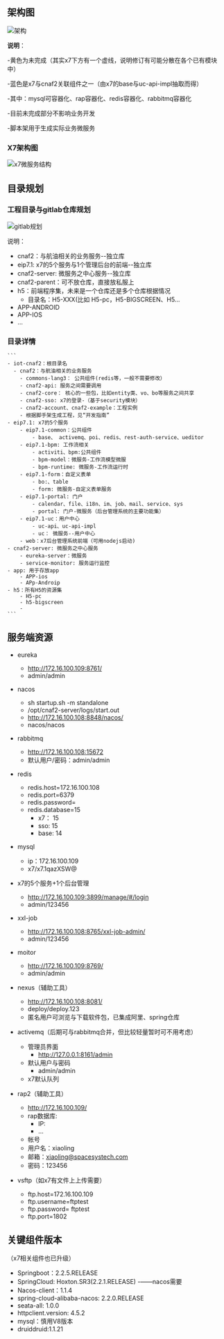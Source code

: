 


## 架构图

![架构](img/cnaf-tech.png "总体架构图")

**说明**：

-黄色为未完成（其实x7下方有一个虚线，说明修订有可能分散在各个已有模块中）

-蓝色是x7与cnaf2关联组件之一（由x7的base与uc-api-impl抽取而得）

-其中：mysql可容器化、rap容器化、redis容器化、rabbitmq容器化

-目前未完成部分不影响业务开发

-脚本架用于生成实际业务微服务


### X7架构图

![x7微服务结构](img/x7-tech.png)


## 目录规划


### 工程目录与gitlab仓库规划

![gitlab规划](img/gitlab.png)

说明：

- cnaf2：与航油相关的业务服务--独立库
- eip7.1: x7的5个服务与1个管理后台的前端--独立库
- cnaf2-server: 微服务之中心服务--独立库
- cnaf2-parent：可不放仓库，直接放私服上
- h5：前端程序集，未来是一个仓库还是多个仓库根据情况
	- 目录名：H5-XXX(比如 H5-pc，H5-BIGSCREEN、H5...
- APP-ANDROID
- APP-IOS 
- ...
	
### 目录详情

	```	
	- iot-cnaf2：根目录名
	  - cnaf2：与航油相关的业务服务
		- commons-lang3： 公共组件(redis等，一般不需要修改）
		- cnaf2-api: 服务之间需要调用
		- cnaf2-core： 核心的一些包，比如entity类、vo、bo等服务之间共享
		- cnaf2-sso: x7的登录-（基于security模块）			
		- cnaf2-account、cnaf2-example：工程实例
		- 根据脚手架生成工程，见“开发指南”
	- eip7.1: x7的5个服务
		- eip7.1-common：公共组件
			- base、 activemq、poi、redis、rest-auth-service、ueditor
		- eip7.1-bpm: 工作流相关
			- activiti、bpm:公共组件
			- bpm-model：微服务-工作流模型微服
			- bpm-runtime: 微服务-工作流运行时
		- eip7.1-form：自定义表单
			- bo:、table
			- form: 微服务-自定义表单服务
		- eip7.1-portal: 门户
			- calendar、file、i18n、im、job、mail、service、sys
			- portal: 门户-微服务（后台管理系统的主要功能集）
		- eip7.1-uc：用户中心
			- uc-api、uc-api-impl
			- uc： 微服务--用户中心	
		- web：x7后台管理系统前端（可用nodejs启动)
	- cnaf2-server: 微服务之中心服务
		- eureka-server：微服务
		- service-monitor: 服务运行监控
	- app: 用于存放app
		- APP-ios
		- APp-Androip
	- h5：所有H5的资源集
		- H5-pc
		- h5-bigscreen
		- 	 
	```

## 服务端资源	

- eureka

	- http://172.16.100.109:8761/
	- admin/admin
	
- nacos

	- sh startup.sh -m standalone
	- /opt/cnaf2-server/logs/start.out
	- http://172.16.100.108:8848/nacos/
	- nacos/nacos

- rabbitmq

	- http://172.16.100.108:15672
	- 默认用户/密码：admin/admin


- redis
	 - redis.host=172.16.100.108
	 - redis.port=6379
	 - redis.password=
	 - redis.database=15
	   - x7： 15
	   - sso: 15
	   - base: 14


- mysql
	- ip：172.16.100.109
	- x7/x7.1qazXSW@


- x7的5个服务+1个后台管理
	- http://172.16.100.109:3899/manage/#/login
	- admin/123456
	
- xxl-job
	- http://172.16.100.108:8765/xxl-job-admin/
	- admin/123456

- moitor
	- http://172.16.100.109:8769/
	- admin/admin


- nexus（辅助工具）
	- http://172.16.100.108:8081/
	- deploy/deploy.123
	- 匿名用户可浏览与下载软件包，已集成阿里、spring仓库

- activemq（后期可与rabbitmq合并，但比较轻量暂时可不用考虑）

	- 管理员界面
	  - http://127.0.0.1:8161/admin
	- 默认用户与密码
	  - admin/admin
	- x7默认队列

- rap2（辅助工具）

	- http://172.16.100.109/  
	- rap数据库:
	    - IP:
	    - ...
	- 帐号
	 - 用户名：xiaoling
	 - 邮箱：xiaoling@spacesystech.com
	 - 密码：123456

- vsftp（如x7有文件上上传需要）
	- ftp.host=172.16.100.109
	- ftp.username=ftptest
	- ftp.password= ftptest
	- ftp.port=1802
	

## 关键组件版本

（x7相关组件也已升级）

  - Springboot：2.2.5.RELEASE
  - SpringCloud: Hoxton.SR3(2.2.1.RELEASE) -——nacos需要
  - Nacos-client：1.1.4
  - spring-cloud-alibaba-nacos: 2.2.0.RELEASE
  - seata-all: 1.0.0
  - httpclient.version: 4.5.2
  - mysql：慎用V8版本
  - druiddruid:1.1.21
